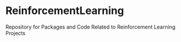# ReinforcementLearning
Repository for Packages and Code Related to Reinforcement Learning Projects
